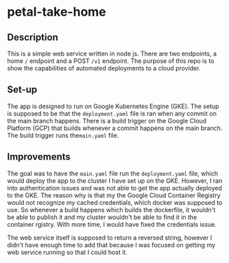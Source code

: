 # petal-take-home

## Description
This is a simple web service written in node js. There are two endpoints, a home `/` endpoint and a POST `/v1` endpoint.
The purpose of this repo is to show the capabilities of automated deployments to a cloud provider.

## Set-up
The app is designed to run on Google Kubernetes Engine (GKE). The setup is supposed to be that the `deployment.yaml` file is ran when any commit on the main branch happens. There is a build trigger on the Google Cloud Platform (GCP) that builds whenever a commit happens on the main branch. The build trigger runs the`main.yaml` file.

## Improvements
The goal was to have the `main.yaml` file run the `deployment.yaml` file, which would deploy the app to the cluster I have set up on the GKE. However, I ran into authentication issues and was not able to get the app actually deployed to the GKE. The reason why is that my the Google Cloud Container Registry would not recognize my cached credentials, which docker was supposed to use. So whenever a build happens which builds the dockerfile, it wouldn't be able to publish it and my cluster wouldn't be able to find it in the container rgistry. With more time, I would have fixed the credentials issue.

The web service itself is supposed to return a reversed string, however I didn't have enough time to add that because I was focused on getting my web service running so that I could host it.
